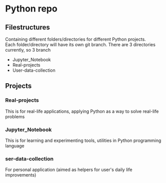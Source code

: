 # Python repo

## Filestructures
Containing different folders/directories for different Python projects.  
Each folder/directory will have its own git branch.
There are 3 directories currently, so 3 branch
- Jupyter_Notebook
- Real-projects
- User-data-collection


## Projects
### Real-projects
This is for real-life applications, applying Python as a way to solve real-life problems


### Jupyter_Notebook
This is for learning and experimenting tools, utilities in Python programming language


### ser-data-collection
For personal application (aimed as helpers for user's daily life improvements)

